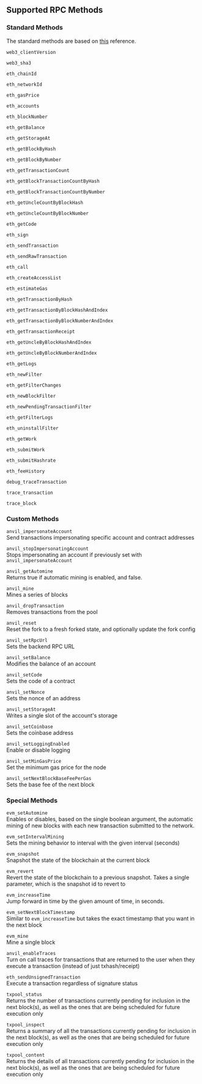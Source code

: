 ## Supported RPC Methods
### Standard Methods
The standard methods are based on [this](https://eth.wiki/json-rpc/API) reference.

`web3_clientVersion`  

`web3_sha3`  
  
`eth_chainId`  
  
`eth_networkId`  
  
`eth_gasPrice`  
  
`eth_accounts`  
  
`eth_blockNumber`  
  
`eth_getBalance`  
  
`eth_getStorageAt`  
  
`eth_getBlockByHash`  
  
`eth_getBlockByNumber`  
  
`eth_getTransactionCount`  
  
`eth_getBlockTransactionCountByHash`  
  
`eth_getBlockTransactionCountByNumber`  
  
`eth_getUncleCountByBlockHash`  
  
`eth_getUncleCountByBlockNumber`  
  
`eth_getCode`  
  
`eth_sign`  
  
`eth_sendTransaction`  
  
`eth_sendRawTransaction`  
   
`eth_call`  
  
`eth_createAccessList`  
  
`eth_estimateGas`  
   
`eth_getTransactionByHash`  
  
`eth_getTransactionByBlockHashAndIndex`  
  
`eth_getTransactionByBlockNumberAndIndex`  
  
`eth_getTransactionReceipt`  
  
`eth_getUncleByBlockHashAndIndex`  
  
`eth_getUncleByBlockNumberAndIndex`  
  
`eth_getLogs`  
  
`eth_newFilter`  
  
`eth_getFilterChanges`  
  
`eth_newBlockFilter`  
  
`eth_newPendingTransactionFilter`  
  
`eth_getFilterLogs`  
  
`eth_uninstallFilter`  
  
`eth_getWork`  
  
`eth_submitWork`  
  
`eth_submitHashrate`  
  
`eth_feeHistory`  

`debug_traceTransaction`  
  
`trace_transaction`
  
`trace_block`

### Custom Methods
`anvil_impersonateAccount`   
Send transactions impersonating specific account and contract addresses

`anvil_stopImpersonatingAccount`  
Stops impersonating an account if previously set with `anvil_impersonateAccount`

`anvil_getAutomine`  
Returns true if automatic mining is enabled, and false.

`anvil_mine`  
Mines a series of blocks

`anvil_dropTransaction`  
Removes transactions from the pool

`anvil_reset`  
Reset the fork to a fresh forked state, and optionally update the fork config

`anvil_setRpcUrl`  
Sets the backend RPC URL

`anvil_setBalance`  
Modifies the balance of an account

`anvil_setCode`  
Sets the code of a contract

`anvil_setNonce`  
Sets the nonce of an address

`anvil_setStorageAt`  
Writes a single slot of the account's storage

`anvil_setCoinbase`  
Sets the coinbase address

`anvil_setLoggingEnabled`  
Enable or disable logging

`anvil_setMinGasPrice`  
Set the minimum gas price for the node

`anvil_setNextBlockBaseFeePerGas`  
Sets the base fee of the next block

### Special Methods
`evm_setAutomine`  
Enables or disables, based on the single boolean argument, the automatic mining of new blocks with each new transaction submitted to the network.
  
`evm_setIntervalMining`  
Sets the mining behavior to interval with the given interval (seconds)

`evm_snapshot`  
Snapshot the state of the blockchain at the current block

`evm_revert`  
Revert the state of the blockchain to a previous snapshot. Takes a single parameter, which is the snapshot id to revert to

`evm_increaseTime`  
Jump forward in time by the given amount of time, in seconds.

`evm_setNextBlockTimestamp`  
Similar to `evm_increaseTime` but takes the exact timestamp that you want in the next block

`evm_mine`  
Mine a single block

`anvil_enableTraces`  
Turn on call traces for transactions that are returned to the user when they execute a transaction (instead of just txhash/receipt)
  
`eth_sendUnsignedTransaction`  
Execute a transaction regardless of signature status

`txpool_status`  
Returns the number of transactions currently pending for inclusion in the next block(s), as well as the ones that are being scheduled for future execution only  

`txpool_inspect`  
Returns a summary of all the transactions currently pending for inclusion in the next block(s), as well as the ones that are being scheduled for future execution only

`txpool_content`  
Returns the details of all transactions currently pending for inclusion in the next block(s), as well as the ones that are being scheduled for future execution only

